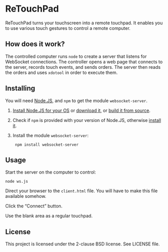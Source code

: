 ReTouchPad
==========

ReTouchPad turns your touchscreen into a remote touchpad.
It enables you to use various touch gestures to control a remote computer.



How does it work?
-----------------

The controlled computer runs `node` to create a server that listens for WebSocket connections.
The controller opens a web page that connects to the server, records touch events, and sends orders.
The server then reads the orders and uses `xdotool` in order to execute them.



Installing
----------

You will need [Node.JS][nodejs-download], and `npm` to get the module `websocket-server`.

1. [Install Node.JS for your OS][nodejs-install] or [download it][nodejs-download], or [build it from source][nodejs-build].

2. Check if `npm` is provided with your version of Node.JS, otherwise [install it][npm-download].

3. Install the module `websocket-server`:

        npm install websocket-server



Usage
-----

Start the server on the computer to control:

    node ws.js

Direct your browser to the `client.html` file.
You will have to make this file available somehow.

Click the “Connect” button.

Use the blank area as a regular touchpad.



License
-------

This project is licensed under the 2-clause BSD license.
See LICENSE file.

[nodejs-install]: https://github.com/joyent/node/wiki/Installing-Node.js-via-package-manager
[nodejs-download]: http://nodejs.org/download/
[nodejs-build]: https://github.com/joyent/node#to-build

[npm-download]: https://npmjs.org/doc/README.html
